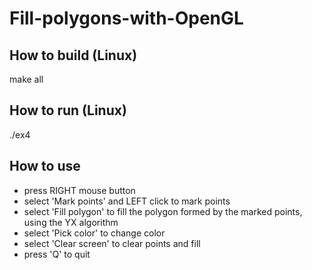 # Fill-polygons-with-OpenGL

## How to build (Linux)
make all

## How to run (Linux)
./ex4

## How to use
- press RIGHT mouse button
- select 'Mark points' and LEFT click to mark points
- select 'Fill polygon' to fill the polygon formed by the marked points, using the YX algorithm
- select 'Pick color' to change color
- select 'Clear screen' to clear points and fill
- press 'Q' to quit
